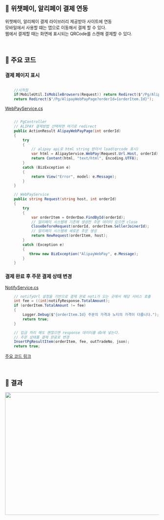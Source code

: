 
<br>

## 📌 위챗페이, 알리페이 결제 연동

위챗페이, 알리페이 결제 라이브러리 제공받아 사이트에 연동  
모바일에서 사용할 떄는 앱으로 이동해서 결제 할 수 있다.  
웹에서 결제할 때는 화면에 표시되는 QRCode를 스캔해 결제할 수 있다.

<br>

## 📌 주요 코드


### 결제 페이지 표시

```C#

    //시작점
    if(MobileUtil.IsMobileBrowsers(Request)) return Redirect($"/Pg/AlipayWapPayPage?orderId={orderItem.Id}");
    return Redirect($"/Pg/AlipayWebPayPage?orderId={orderItem.Id}");

```

[WebPayService.cs](./Code/Wechatpay/WebPayService.cs)

```C#

    // PgController
    // ALIPAY 결제방법 선택하면 여기로 redirect
    public ActionResult AlipayWebPayPage(int orderId)
    {
        try
        {
            // alipay api로 html string 받아서 load(qrcode 표시)
            var html = AlipayService.WebPay(Request.Url.Host, orderId);
            return Content(html, "text/html", Encoding.UTF8);
        }
        catch (BizException e)
        {
            return View("Error", model: e.Message);
        }
    }

    // WebPayService
    public string Request(string host, int orderId)
    {
        try
        {
            var orderItem = OrderDao.FindById(orderId);
            // 알리페이 시스템에 기존에 생성한 주문 데이터 있으면 close
            CloseBeforeRequest(orderId, orderItem.SellerJoinerId);
            // 알리페이 시스템에 새로운 주문 생성
            return NewRequest(orderItem, host);
        }
        catch (Exception e)
        {
           throw new BizException("AlipayWebPay", e.Message);
        }
    }

```

### 결제 완료 후 주문 결제 상태 변경

[NotifyService.cs](./Code/Wechatpay/NotifyService.cs)

```C#
    // notifyUrl 설정을 기반으로 결제 완료 noti가 오는 곳에서 해당 서비스 호출
    int fee = ((int)notifyResponse.TotalAmount);
    if (orderItem.TotalAmount != fee)
    {
        Logger.Debug($"{orderItem.Id} 주문의 가격과 노티의 가격이 다릅니다.");
        return true;
    }

    // 입금 처리 해도 괜찮으면 response 데이터를 db에 넣는다.
    // 주문 상태를 결제 완료로 변경
    InsertPgResultItem(orderItem, fee, outTradeNo, json); 
    return true;    
```


[주요 코드 링크](./Code)

<br>

## 📌 결과

<img src="./Image/alipay.gif" width="700" height="400">
